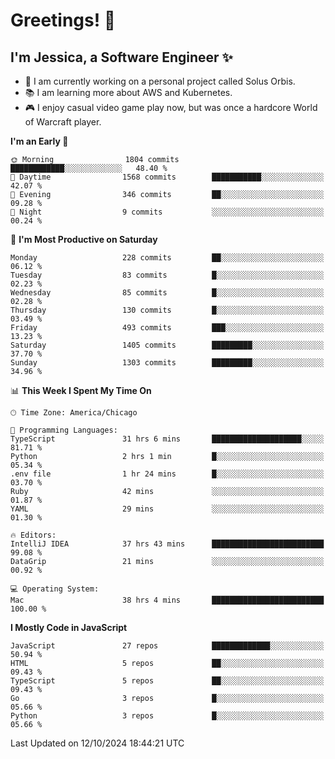 # Greetings! 🧠

## I'm Jessica, a Software Engineer :sparkles:

- 🌟 I am currently working on a personal project called Solus Orbis.
- 📚 I am learning more about AWS and Kubernetes.
- 🎮 I enjoy casual video game play now, but was once a hardcore World of Warcraft player.

<!--START_SECTION:waka-->
**I'm an Early 🐤** 

```text
🌞 Morning                1804 commits        ████████████░░░░░░░░░░░░░   48.40 % 
🌆 Daytime                1568 commits        ███████████░░░░░░░░░░░░░░   42.07 % 
🌃 Evening                346 commits         ██░░░░░░░░░░░░░░░░░░░░░░░   09.28 % 
🌙 Night                  9 commits           ░░░░░░░░░░░░░░░░░░░░░░░░░   00.24 % 
```
📅 **I'm Most Productive on Saturday** 

```text
Monday                   228 commits         ██░░░░░░░░░░░░░░░░░░░░░░░   06.12 % 
Tuesday                  83 commits          █░░░░░░░░░░░░░░░░░░░░░░░░   02.23 % 
Wednesday                85 commits          █░░░░░░░░░░░░░░░░░░░░░░░░   02.28 % 
Thursday                 130 commits         █░░░░░░░░░░░░░░░░░░░░░░░░   03.49 % 
Friday                   493 commits         ███░░░░░░░░░░░░░░░░░░░░░░   13.23 % 
Saturday                 1405 commits        █████████░░░░░░░░░░░░░░░░   37.70 % 
Sunday                   1303 commits        █████████░░░░░░░░░░░░░░░░   34.96 % 
```


📊 **This Week I Spent My Time On** 

```text
🕑︎ Time Zone: America/Chicago

💬 Programming Languages: 
TypeScript               31 hrs 6 mins       ████████████████████░░░░░   81.71 % 
Python                   2 hrs 1 min         █░░░░░░░░░░░░░░░░░░░░░░░░   05.34 % 
.env file                1 hr 24 mins        █░░░░░░░░░░░░░░░░░░░░░░░░   03.70 % 
Ruby                     42 mins             ░░░░░░░░░░░░░░░░░░░░░░░░░   01.87 % 
YAML                     29 mins             ░░░░░░░░░░░░░░░░░░░░░░░░░   01.30 % 

🔥 Editors: 
IntelliJ IDEA            37 hrs 43 mins      █████████████████████████   99.08 % 
DataGrip                 21 mins             ░░░░░░░░░░░░░░░░░░░░░░░░░   00.92 % 

💻 Operating System: 
Mac                      38 hrs 4 mins       █████████████████████████   100.00 % 
```

**I Mostly Code in JavaScript** 

```text
JavaScript               27 repos            █████████████░░░░░░░░░░░░   50.94 % 
HTML                     5 repos             ██░░░░░░░░░░░░░░░░░░░░░░░   09.43 % 
TypeScript               5 repos             ██░░░░░░░░░░░░░░░░░░░░░░░   09.43 % 
Go                       3 repos             █░░░░░░░░░░░░░░░░░░░░░░░░   05.66 % 
Python                   3 repos             █░░░░░░░░░░░░░░░░░░░░░░░░   05.66 % 
```




 Last Updated on 12/10/2024 18:44:21 UTC
<!--END_SECTION:waka-->

<!--
**jessikuh/jessikuh** is a ✨ _special_ ✨ repository because its `README.md` (this file) appears on your GitHub profile.

Here are some ideas to get you started:

- 🔭 I’m currently working on ...
- 🌱 I’m currently learning ...
- 👯 I’m looking to collaborate on ...
- 🤔 I’m looking for help with ...
- 💬 Ask me about ...
- 📫 How to reach me: ...
- 😄 Pronouns: ...
- ⚡ Fun fact: ...
-->
